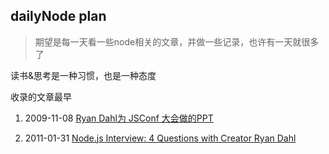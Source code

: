 ## dailyNode plan

> 期望是每一天看一些node相关的文章，并做一些记录，也许有一天就很多了

读书&思考是一种习惯，也是一种态度

收录的文章最早

1. 2009-11-08  [Ryan Dahl为 JSConf 大会做的PPT](http://s3.amazonaws.com/four.livejournal/20091117/jsconf.pdf)

2. 2011-01-31  [Node.js Interview: 4 Questions with Creator Ryan Dahl](http://bostinno.streetwise.co/2011/01/31/node-js-interview-4-questions-with-creator-ryan-dahl/)

